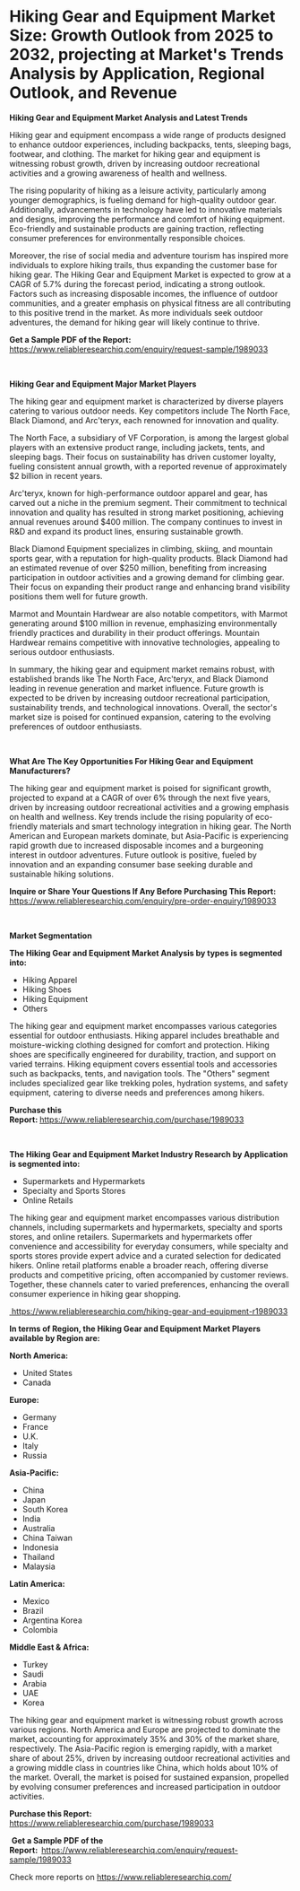 <p><h1>Hiking Gear and Equipment Market Size: Growth Outlook from 2025 to 2032, projecting at Market's Trends Analysis by Application, Regional Outlook, and Revenue</h1></p><p><strong>Hiking Gear and Equipment Market Analysis and Latest Trends</strong></p>
<p><p>Hiking gear and equipment encompass a wide range of products designed to enhance outdoor experiences, including backpacks, tents, sleeping bags, footwear, and clothing. The market for hiking gear and equipment is witnessing robust growth, driven by increasing outdoor recreational activities and a growing awareness of health and wellness.</p><p>The rising popularity of hiking as a leisure activity, particularly among younger demographics, is fueling demand for high-quality outdoor gear. Additionally, advancements in technology have led to innovative materials and designs, improving the performance and comfort of hiking equipment. Eco-friendly and sustainable products are gaining traction, reflecting consumer preferences for environmentally responsible choices.</p><p>Moreover, the rise of social media and adventure tourism has inspired more individuals to explore hiking trails, thus expanding the customer base for hiking gear. The Hiking Gear and Equipment Market is expected to grow at a CAGR of 5.7% during the forecast period, indicating a strong outlook. Factors such as increasing disposable incomes, the influence of outdoor communities, and a greater emphasis on physical fitness are all contributing to this positive trend in the market. As more individuals seek outdoor adventures, the demand for hiking gear will likely continue to thrive.</p></p>
<p><strong>Get a Sample PDF of the Report:&nbsp;</strong> <a href="https://www.reliableresearchiq.com/enquiry/request-sample/1989033?utm_campaign=2101&utm_medium=2&utm_source=Github&utm_content=ia&utm_term=08022025&utm_id=hiking-gear-and-equipment">https://www.reliableresearchiq.com/enquiry/request-sample/1989033</a></p>
<p>&nbsp;</p>
<p><strong>Hiking Gear and Equipment Major Market Players</strong></p>
<p><p>The hiking gear and equipment market is characterized by diverse players catering to various outdoor needs. Key competitors include The North Face, Black Diamond, and Arc'teryx, each renowned for innovation and quality.</p><p>The North Face, a subsidiary of VF Corporation, is among the largest global players with an extensive product range, including jackets, tents, and sleeping bags. Their focus on sustainability has driven customer loyalty, fueling consistent annual growth, with a reported revenue of approximately $2 billion in recent years.</p><p>Arc'teryx, known for high-performance outdoor apparel and gear, has carved out a niche in the premium segment. Their commitment to technical innovation and quality has resulted in strong market positioning, achieving annual revenues around $400 million. The company continues to invest in R&D and expand its product lines, ensuring sustainable growth.</p><p>Black Diamond Equipment specializes in climbing, skiing, and mountain sports gear, with a reputation for high-quality products. Black Diamond had an estimated revenue of over $250 million, benefiting from increasing participation in outdoor activities and a growing demand for climbing gear. Their focus on expanding their product range and enhancing brand visibility positions them well for future growth.</p><p>Marmot and Mountain Hardwear are also notable competitors, with Marmot generating around $100 million in revenue, emphasizing environmentally friendly practices and durability in their product offerings. Mountain Hardwear remains competitive with innovative technologies, appealing to serious outdoor enthusiasts.</p><p>In summary, the hiking gear and equipment market remains robust, with established brands like The North Face, Arc'teryx, and Black Diamond leading in revenue generation and market influence. Future growth is expected to be driven by increasing outdoor recreational participation, sustainability trends, and technological innovations. Overall, the sector's market size is poised for continued expansion, catering to the evolving preferences of outdoor enthusiasts.</p></p>
<p>&nbsp;</p>
<p><strong>What Are The Key Opportunities For Hiking Gear and Equipment Manufacturers?</strong></p>
<p><p>The hiking gear and equipment market is poised for significant growth, projected to expand at a CAGR of over 6% through the next five years, driven by increasing outdoor recreational activities and a growing emphasis on health and wellness. Key trends include the rising popularity of eco-friendly materials and smart technology integration in hiking gear. The North American and European markets dominate, but Asia-Pacific is experiencing rapid growth due to increased disposable incomes and a burgeoning interest in outdoor adventures. Future outlook is positive, fueled by innovation and an expanding consumer base seeking durable and sustainable hiking solutions.</p></p>
<p><strong>Inquire or Share Your Questions If Any Before Purchasing This Report:</strong> <a href="https://www.reliableresearchiq.com/enquiry/pre-order-enquiry/1989033?utm_campaign=2101&utm_medium=2&utm_source=Github&utm_content=ia&utm_term=08022025&utm_id=hiking-gear-and-equipment">https://www.reliableresearchiq.com/enquiry/pre-order-enquiry/1989033</a></p>
<p>&nbsp;</p>
<p><strong>Market Segmentation</strong></p>
<p><strong>The Hiking Gear and Equipment Market Analysis by types is segmented into:</strong></p>
<p><ul><li>Hiking Apparel</li><li>Hiking Shoes</li><li>Hiking Equipment</li><li>Others</li></ul></p>
<p><p>The hiking gear and equipment market encompasses various categories essential for outdoor enthusiasts. Hiking apparel includes breathable and moisture-wicking clothing designed for comfort and protection. Hiking shoes are specifically engineered for durability, traction, and support on varied terrains. Hiking equipment covers essential tools and accessories such as backpacks, tents, and navigation tools. The "Others" segment includes specialized gear like trekking poles, hydration systems, and safety equipment, catering to diverse needs and preferences among hikers.</p></p>
<p><strong>Purchase this Report:&nbsp;</strong><a href="https://www.reliableresearchiq.com/purchase/1989033?utm_campaign=2101&utm_medium=2&utm_source=Github&utm_content=ia&utm_term=08022025&utm_id=hiking-gear-and-equipment">https://www.reliableresearchiq.com/purchase/1989033</a></p>
<p>&nbsp;</p>
<p><strong>The Hiking Gear and Equipment Market Industry Research by Application is segmented into:</strong></p>
<p><ul><li>Supermarkets and Hypermarkets</li><li>Specialty and Sports Stores</li><li>Online Retails</li></ul></p>
<p><p>The hiking gear and equipment market encompasses various distribution channels, including supermarkets and hypermarkets, specialty and sports stores, and online retailers. Supermarkets and hypermarkets offer convenience and accessibility for everyday consumers, while specialty and sports stores provide expert advice and a curated selection for dedicated hikers. Online retail platforms enable a broader reach, offering diverse products and competitive pricing, often accompanied by customer reviews. Together, these channels cater to varied preferences, enhancing the overall consumer experience in hiking gear shopping.</p></p>
<p><a href="https://www.reliableresearchiq.com/hiking-gear-and-equipment-r1989033?utm_campaign=2101&utm_medium=2&utm_source=Github&utm_content=ia&utm_term=08022025&utm_id=hiking-gear-and-equipment">&nbsp;https://www.reliableresearchiq.com/hiking-gear-and-equipment-r1989033</a></p>
<p><strong>In terms of Region, the Hiking Gear and Equipment Market Players available by Region are:</strong></p>
<p>
    <p> <strong> North America: </strong>
        <ul>
            <li>United States</li>
            <li>Canada</li>
        </ul>
        </p> 
    <p> <strong> Europe: </strong>
        <ul>
            <li>Germany</li>
            <li>France</li>
            <li>U.K.</li>
            <li>Italy</li>
            <li>Russia</li>
        </ul>
        </p> 
    <p> <strong> Asia-Pacific: </strong>
        <ul>
            <li>China</li>
            <li>Japan</li>
            <li>South Korea</li>
            <li>India</li>
            <li>Australia</li>
            <li>China Taiwan</li>
            <li>Indonesia</li>
            <li>Thailand</li>
            <li>Malaysia</li>
        </ul>
        </p> 
    <p> <strong> Latin America: </strong>
        <ul>
            <li>Mexico</li>
            <li>Brazil</li>
            <li>Argentina Korea</li>
            <li>Colombia</li>
        </ul>
        </p> 
    <p> <strong> Middle East & Africa: </strong>
        <ul>
            <li>Turkey</li>
            <li>Saudi</li>
            <li>Arabia</li>
            <li>UAE</li>
            <li>Korea</li>
        </ul>
    </p>
    </p>
<p><p>The hiking gear and equipment market is witnessing robust growth across various regions. North America and Europe are projected to dominate the market, accounting for approximately 35% and 30% of the market share, respectively. The Asia-Pacific region is emerging rapidly, with a market share of about 25%, driven by increasing outdoor recreational activities and a growing middle class in countries like China, which holds about 10% of the market. Overall, the market is poised for sustained expansion, propelled by evolving consumer preferences and increased participation in outdoor activities.</p></p>
<p><strong>Purchase this Report: </strong><a href="https://www.reliableresearchiq.com/purchase/1989033?utm_campaign=2101&utm_medium=2&utm_source=Github&utm_content=ia&utm_term=08022025&utm_id=hiking-gear-and-equipment">https://www.reliableresearchiq.com/purchase/1989033</a></p>
<p>&nbsp;<strong>Get a Sample PDF of the Report:&nbsp;&nbsp;</strong><a href="https://www.reliableresearchiq.com/enquiry/request-sample/1989033?utm_campaign=2101&utm_medium=2&utm_source=Github&utm_content=ia&utm_term=08022025&utm_id=hiking-gear-and-equipment">https://www.reliableresearchiq.com/enquiry/request-sample/1989033</a></p>
<p><strong></strong></p>
<p>Check more reports on <a href="https://www.reliableresearchiq.com/?utm_campaign=2101&utm_medium=2&utm_source=Github&utm_content=ia&utm_term=08022025&utm_id=hiking-gear-and-equipment">https://www.reliableresearchiq.com/</a></p>